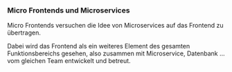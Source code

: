 ### Micro Frontends und Microservices

Micro Frontends versuchen die Idee von Microservices auf das Frontend zu übertragen.

Dabei wird das Frontend als ein weiteres Element des gesamten Funktionsbereichs gesehen, also zusammen mit Microservice, Datenbank ... vom gleichen Team entwickelt und betreut.

